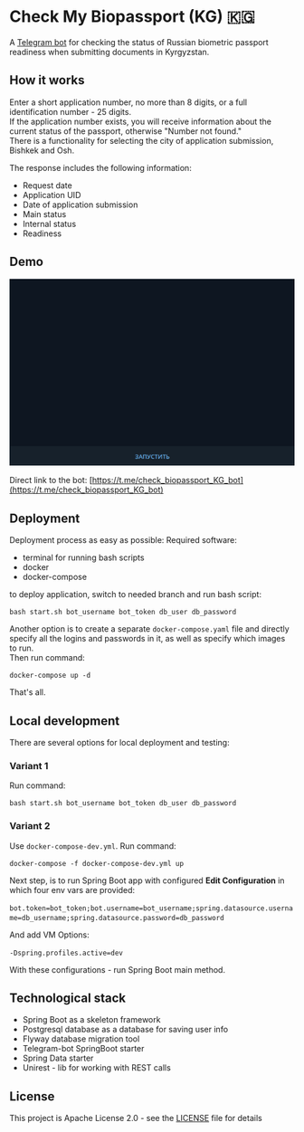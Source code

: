 # Check My Biopassport (KG) 🇰🇬

A [Telegram bot](https://t.me/check_biopassport_KG_bot) for checking the status of Russian biometric passport readiness when submitting documents in Kyrgyzstan.

## How it works

Enter a short application number, no more than 8 digits, or a full identification number - 25 digits.  
If the application number exists, you will receive information about the current status of the passport, otherwise "Number not found."  
There is a functionality for selecting the city of application submission, Bishkek and Osh. 

The response includes the following information:

- Request date
- Application UID
- Date of application submission
- Main status
- Internal status
- Readiness

## Demo

![A Telegram bot for checking the status of Russian biometric passport readiness when submitting documents in Kyrgyzstan.](./readme-img/bot-demo.gif "Demonstration work")

Direct link to the bot: [https://t.me/check_biopassport_KG_bot](https://t.me/check_biopassport_KG_bot)

## Deployment

Deployment process as easy as possible:
Required software:
- terminal for running bash scripts
- docker
- docker-compose

to deploy application, switch to needed branch and run bash script:

```
bash start.sh bot_username bot_token db_user db_password
```

Another option is to create a separate `docker-compose.yaml` file and directly specify all the logins and passwords in it, as well as specify which images to run.  
Then run command:
```
docker-compose up -d
```

That's all.

## Local development

There are several options for local deployment and testing:

### Variant 1

Run command:
```
bash start.sh bot_username bot_token db_user db_password
```

### Variant 2

Use `docker-compose-dev.yml`.
Run command:
```
docker-compose -f docker-compose-dev.yml up
```
Next step, is to run Spring Boot app with configured **Edit Configuration** in which four env vars are provided:

`bot.token=bot_token;bot.username=bot_username;spring.datasource.username=db_username;spring.datasource.password=db_password`

And add VM Options:

`-Dspring.profiles.active=dev `

With these configurations - run Spring Boot main method.

## Technological stack

- Spring Boot as a skeleton framework
- Postgresql database as a database for saving user info
- Flyway database migration tool
- Telegram-bot SpringBoot starter
- Spring Data starter
- Unirest - lib for working with REST calls

## License

This project is Apache License 2.0 - see the [LICENSE](LICENSE) file for details
